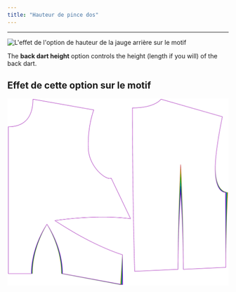 ```yaml
---
title: "Hauteur de pince dos"
---
```


---

![L'effet de l'option de hauteur de la jauge arrière sur le motif](sample.png)

The **back dart height** option controls the height (length if you will) of the back dart.

## Effet de cette option sur le motif

![Cette image montre l'effet de cette option en superposant plusieurs variantes qui ont une valeur différente pour cette option](bella_backdartheight_sample.svg "Effet de cette option sur le motif")
